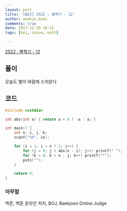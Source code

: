 ```yaml
---
layout: post
title: '[BOJ] 2522 : 별찍기 - 12'
author: wookje.kwon
comments: true
date: 2017-12-29 16:15
tags: [boj, naive, math]

---
```


[2522 : 별찍기 - 12](https://www.acmicpc.net/problem/2522)

## 풀이

오늘도 별이 바람에 스치운다

## 코드

```cpp
#include <cstdio>

int abs(int a) { return a < 0 ? -a : a; }

int main() {
	int n, i, j, k;
	scanf("%d", &n);

	for (i = 1; i < n * 2; i++) {
		for (j = 0; j < abs(n - i); j++) printf(" ");
		for (k = 0; k < n - j; k++) printf("*");
		puts("");
	}

	return 0;
}
```

### 아무말  
백준, 백준 온라인 저지, BOJ, Baekjoon Online Judge

